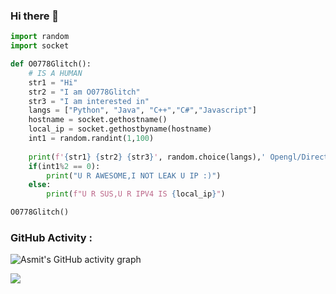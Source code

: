 ### Hi there 👋

```python
import random
import socket

def O0778Glitch():
	# IS A HUMAN
	str1 = "Hi"
	str2 = "I am O0778Glitch"
	str3 = "I am interested in"
	langs = ["Python", "Java", "C++","C#","Javascript"]
	hostname = socket.gethostname()
	local_ip = socket.gethostbyname(hostname)
	int1 = random.randint(1,100)
	
	print(f'{str1} {str2} {str3}', random.choice(langs),' Opengl/DirectX-Direct3D/Minecraft/Numpy-Ai/Minecraft Clients/Fabric/MCP/Electron.js-React.js-Vue.js')
	if(int1%2 == 0):
		print("U R AWESOME,I NOT LEAK U IP :)")
	else:
		print(f"U R SUS,U R IPV4 IS {local_ip}")

O0778Glitch()

```

### GitHub Activity :
![Asmit's GitHub activity graph](https://activity-graph.herokuapp.com/graph?username=O0778Glitch&hide_border=true&theme=redical)


<img src="https://github-readme-streak-stats.herokuapp.com/?user=O0778Glitch"></img>
